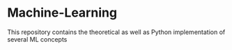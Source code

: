 # Machine-Learning
This repository contains the theoretical as well as Python implementation of several ML concepts
